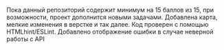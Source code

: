 Пока данный репозиторий содержит минимум на 15 баллов из 15, при возможности, проект дополнится новыми задачами. Добавлена карта, мелкие изменения в верстке и так далее. Код проверен с помощью HTMLhint/ESLint. Добавлено отображение ошибки в случае неверной работы с API
